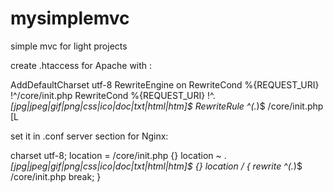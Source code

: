 mysimplemvc
===========

simple mvc for light projects


create .htaccess for Apache with :


AddDefaultCharset utf-8
RewriteEngine on
RewriteCond %{REQUEST_URI} !^/core/init.php
RewriteCond %{REQUEST_URI} !^.*[jpg|jpeg|gif|png|css|ico|doc|txt|html|htm]$
RewriteRule ^(.*)$ /core/init.php [L


set it in .conf server section for Nginx:

charset utf-8;
location = /core/init.php {}
location ~ .*[jpg|jpeg|gif|png|css|ico|doc|txt|html|htm]$ {}
location / {
  rewrite ^(.*)$ /core/init.php break;
}